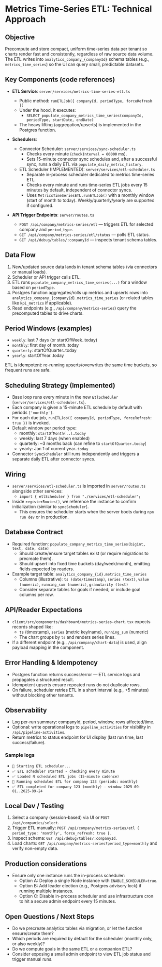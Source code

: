 # Metrics Time-Series ETL: Technical Approach

## Objective
Precompute and store compact, uniform time-series data per tenant so charts render fast and consistently, regardless of raw source data volume. The ETL writes into `analytics_company_{companyId}` schema tables (e.g., `metrics_time_series`) so the UI can query small, predictable datasets.

## Key Components (code references)
- **ETL Service**: `server/services/metrics-time-series-etl.ts`
  - Public method: `runETLJob({ companyId, periodType, forceRefresh })`
  - Under the hood, it executes:
    - `SELECT populate_company_metrics_time_series(companyId, periodType, startDate, endDate)`
  - The heavy lifting (aggregation/upserts) is implemented in the Postgres function.

- **Schedulers**:
  - Connector Scheduler: `server/services/sync-scheduler.ts`
    - Checks every minute (`checkInterval = 60000` ms).
    - Sets 15-minute connector sync schedules and, after a successful sync, runs a daily ETL via `populate_daily_metric_history`.
  - ETL Scheduler (IMPLEMENTED): `server/services/etl-scheduler.ts`
    - Separate in-process scheduler dedicated to metrics time-series ETL.
    - Checks every minute and runs time-series ETL jobs every 15 minutes by default, independent of connector syncs.
    - Uses `MetricsTimeSeriesETL.runETLJob()` with a monthly window (start of month to today). Weekly/quarterly/yearly are supported if configured.

- **API Trigger Endpoints**: `server/routes.ts`
  - `POST /api/company/metrics-series/etl` — triggers ETL for selected company and `period_type`.
  - `GET /api/company/metrics-series/etl/status` — polls ETL status.
  - `GET /api/debug/tables/:companyId` — inspects tenant schema tables.

## Data Flow
1. New/updated source data lands in tenant schema tables (via connectors or manual loads).
2. Scheduler or API trigger calls ETL.
3. ETL runs `populate_company_metrics_time_series(...)` for a window based on `periodType`.
4. Postgres function aggregates/rolls up metrics and upserts rows into `analytics_company_{companyId}.metrics_time_series` (or related tables like `kpi_metrics` if applicable).
5. Read endpoints (e.g., `/api/company/metrics-series`) query the precomputed tables to drive charts.

## Period Windows (examples)
- `weekly`: last 7 days (or startOfWeek..today)
- `monthly`: first day of month..today
- `quarterly`: startOfQuarter..today
- `yearly`: startOfYear..today

ETL is idempotent: re-running upserts/overwrites the same time buckets, so frequent runs are safe.

## Scheduling Strategy (Implemented)
- Base loop runs every minute in the new `EtlScheduler` (`server/services/etl-scheduler.ts`).
- Each company is given a 15-minute ETL schedule by default with periods `['monthly']`.
- For each due job, `runETLJob({ companyId, periodType, forceRefresh: true })` is invoked.
- Default window per period type:
  - monthly: `startOfMonth(..)`..`today`
  - weekly: last 7 days (when enabled)
  - quarterly: ~3 months back (can refine to `startOfQuarter`..`today`)
  - yearly: Jan 1 of current year..`today`
- Connector `SyncScheduler` still runs independently and triggers a separate daily ETL after connector syncs.

## Wiring
- `server/services/etl-scheduler.ts` is imported in `server/routes.ts` alongside other services:
  - `import { etlScheduler } from "./services/etl-scheduler";`
- Inside `registerRoutes()`, we reference the instance to confirm initialization (similar to `syncScheduler`).
  - This ensures the scheduler starts when the server boots during `npm run dev` or in production.

## Database Contract
- Required function: `populate_company_metrics_time_series(bigint, text, date, date)`
  - Should create/ensure target tables exist (or require migrations to precreate them).
  - Should upsert into fixed time buckets (day/week/month), emitting fields expected by readers.
- Example target table: `analytics_company_{id}.metrics_time_series`
  - Columns (illustrative): `ts (date/timestamp)`, `series (text)`, `value (numeric)`, `running_sum (numeric)`, `granularity (text)`
  - Consider separate tables for goals if needed, or include goal columns per row.

## API/Reader Expectations
- `client/src/components/dashboard/metrics-series-chart.tsx` expects records shaped like:
  - `ts` (timestamp), `series` (metric key/name), `running_sum` (numeric)
  - The chart groups by `ts` and renders series lines.
- If a different endpoint (e.g., `/api/company/chart-data`) is used, align payload mapping in the component.

## Error Handling & Idempotency
- Postgres function returns success/error — ETL service logs and propagates a structured result.
- Idempotent upserts ensure repeated runs do not duplicate rows.
- On failure, scheduler retries ETL in a short interval (e.g., +5 minutes) without blocking other tenants.

## Observability
- Log per-run summary: companyId, period, window, rows affected/time.
- Optional: write operational logs to `pipeline_activities` for visibility in `/api/pipeline-activities`.
- Return metrics to status endpoint for UI display (last run time, last success/failure).

### Sample logs
- `🚀 Starting ETL scheduler...`
- `✅ ETL scheduler started - checking every minute`
- `✅ Loaded N scheduled ETL jobs (15-minute cadence)`
- `🔄 Running scheduled ETL for company 123 (periods: monthly)`
- `✅ ETL completed for company 123 (monthly) — window 2025-09-01..2025-09-24`

## Local Dev / Testing
1. Select a company (session-based) via UI or `POST /api/companies/select`.
2. Trigger ETL manually: `POST /api/company/metrics-series/etl { period_type: 'monthly', force_refresh: true }`.
3. Inspect schema: `GET /api/debug/tables/:companyId`.
4. Load charts: `GET /api/company/metrics-series?period_type=monthly` and verify non-empty data.

## Production considerations
- Ensure only one instance runs the in-process scheduler:
  - Option A: Deploy a single Node instance with `ENABLE_SCHEDULER=true`.
  - Option B: Add leader election (e.g., Postgres advisory lock) if running multiple instances.
  - Option C: Disable in-process scheduler and use infrastructure cron to hit a secure admin endpoint every 15 minutes.

## Open Questions / Next Steps
- Do we precreate analytics tables via migration, or let the function ensure/create them?
- Which periods are required by default for the scheduler (monthly only, or also weekly)?
- Do we compute goals in the same ETL or a companion ETL?
- Consider exposing a small admin endpoint to view ETL job status and trigger manual runs.

